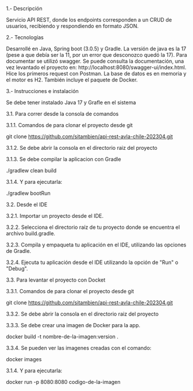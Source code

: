 1.- Descripción

Servicio API REST, donde los endpoints corresponden a
un CRUD de usuarios, recibiendo y respondiendo en formato JSON.

2.- Tecnologías

Desarrollé en Java, Spring boot (3.0.5) y Gradle. La versión de java es la 17 (pese a que debía ser la 11, por un error que desconozco quedó la 17). Para documentar se utilizó swagger. Se puede consulta la documentación, una vez levantado el proyecto en: http://localhost:8080/swagger-ui/index.html. Hice los primeros request con Postman. La base de datos es en memoria y el motor es H2. También incluye el paquete de Docker.

3.- Instrucciones e instalación

Se debe tener instalado Java 17 y Grafle en el sistema


3.1. Para correr desde la consola de comandos


3.1.1. Comandos de para clonar el proyecto desde git

git clone https://github.com/sitambien/api-rest-avla-chile-202304.git

3.1.2. Se debe abrir la consola en el directorio raiz del proyecto

3.1.3. Se debe compilar la aplicacion con Gradle

./gradlew clean build

3.1.4. Y para ejecutarla:

./gradlew bootRun


3.2. Desde el IDE


3.2.1. Importar un proyecto desde el IDE.

3.2.2. Selecciona el directorio raíz de tu proyecto donde se encuentra el archivo build.gradle.

3.2.3. Compila y empaqueta tu aplicación en el IDE, utilizando las opciones de Gradle.

3.2.4. Ejecuta tu aplicación desde el IDE utilizando la opción de "Run" o "Debug".


3.3. Para levantar el proyecto con Docket


3.3.1. Comandos de para clonar el proyecto desde git

git clone https://github.com/sitambien/api-rest-avla-chile-202304.git

3.3.2. Se debe abrir la consola en el directorio raiz del proyecto

3.3.3. Se debe crear una imagen de Docker para la app.

docker build -t nombre-de-la-imagen:version .

3.3.4. Se pueden ver las imagenes creadas con el comando:

docker images

3.1.4. Y para ejecutarla:

docker run -p 8080:8080 codigo-de-la-imagen